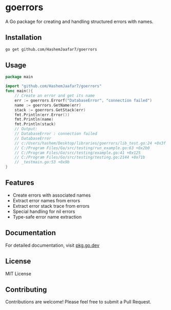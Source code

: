 # goerrors

A Go package for creating and handling structured errors with names.

## Installation

```bash
go get github.com/HashemJaafar7/goerrors
```

## Usage

```go
package main

import "github.com/HashemJaafar7/goerrors"
func main(){
	// Create an error and get its name
	err := goerrors.Errorf("DatabaseError", "connection failed")
	name := goerrors.GetName(err)
	stack := goerrors.GetStack(err)
	fmt.Println(err.Error())
	fmt.Println(name)
	fmt.Println(stack)
	// Output:
	// DatabaseError : connection failed
	// DatabaseError
	// c:/Users/hashem/Desktop/libraries/goerrors/lib_test.go:24 +0x3f
	// C:/Program Files/Go/src/testing/run_example.go:63 +0x2b0
	// C:/Program Files/Go/src/testing/example.go:41 +0x125
	// C:/Program Files/Go/src/testing/testing.go:2144 +0x71b
	// _testmain.go:53 +0x9b
}
```

## Features

- Create errors with associated names
- Extract error names from errors
- Extract error stack trace from errors
- Special handling for nil errors
- Type-safe error name extraction

## Documentation

For detailed documentation, visit [pkg.go.dev](https://pkg.go.dev/github.com/HashemJaafar7/goerrors)

## License

MIT License

## Contributing

Contributions are welcome! Please feel free to submit a Pull Request.
